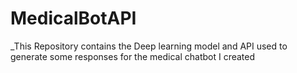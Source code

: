 ﻿# MedicalBotAPI
_This Repository contains the Deep learning model and API used to generate some responses for the medical chatbot I created

